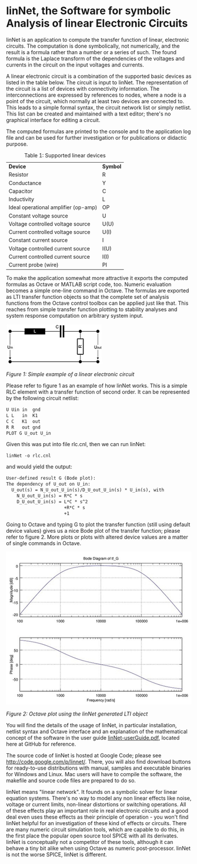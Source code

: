 linNet, the Software for symbolic Analysis of linear Electronic Circuits
========================================================================

linNet is an application to compute the transfer function of linear,
electronic circuits. The computation is done symbolically, not
numerically, and the result is a formula rather than a number or a series
of such. The found formula is the Laplace transform of the dependencies of
the voltages and currents in the circuit on the input voltages and
currents.

A linear electronic circuit is a combination of the supported basic
devices as listed in the table below. The circuit is input to linNet. The
representation of the circuit is a list of devices with connectivity
information. The interconnections are expressed by references to nodes,
where a node is a point of the circuit, which normally at least two
devices are connected to. This leads to a simple formal syntax, the
circuit network list or simply netlist. This list can be created and
maintained with a text editor; there's no graphical interface for editing
a circuit.

The computed formulas are printed to the console and to the application
log file and can be used for further investigation or for publications or
didactic purpose.

<table>
  <caption>Table 1: Supported linear devices</caption>
  <tr>
    <td><b>Device</b></th>
    <td><b>Symbol</b></th>
  </tr>
  <tr><td>Resistor                            </td>  <td>R     </td></tr>
  <tr><td>Conductance                         </td>  <td>Y     </td></tr>
  <tr><td>Capacitor                           </td>  <td>C     </td></tr>
  <tr><td>Inductivity                         </td>  <td>L     </td></tr>
  <tr><td>Ideal operational amplifier (op-amp)</td>  <td>OP    </td></tr>
  <tr><td>Constant voltage source             </td>  <td>U     </td></tr>
  <tr><td>Voltage controlled voltage source   </td>  <td>U(U)  </td></tr>
  <tr><td>Current controlled voltage source   </td>  <td>U(I)  </td></tr>
  <tr><td>Constant current source             </td>  <td>I     </td></tr>
  <tr><td>Voltage controlled current source   </td>  <td>I(U)  </td></tr>
  <tr><td>Current controlled current source   </td>  <td>I(I)  </td></tr>
  <tr><td>Current probe (wire)                </td>  <td>PI    </td></tr>
</table>


To make the application somewhat more attractive it exports the computed
formulas as Octave or MATLAB script code, too. Numeric evaluation becomes
a simple one-line command in Octave. The formulas are exported as LTI
transfer function objects so that the complete set of analysis functions
from the Octave control toolbox can be applied just like that. This
reaches from simple transfer function plotting to stability analyses and
system response computation on arbitrary system input.

![Schematic of a simple electronis circuit consisting of one resitor, impedance and capacitance](resources/FirstIntroExample.jpg "Simple example of a linear electronic circuit")

*Figure 1: Simple example of a linear electronic circuit*

Please refer to figure 1 as an example of how linNet works. This is a
simple RLC element with a transfer function of second order. It can be
represented by the following circuit netlist:

    U Uin in  gnd
    L L   in  K1
    C C   K1  out
    R R   out gnd
    PLOT G U_out U_in

Given this was put into file rlc.cnl, then we can run linNet:

    linNet -o rlc.cnl

and would yield the output:

    User-defined result G (Bode plot):
    The dependency of U_out on U_in:
      U_out(s) = N_U_out_U_in(s)/D_U_out_U_in(s) * U_in(s), with
        N_U_out_U_in(s) = R*C * s
        D_U_out_U_in(s) = L*C * s^2
                          +R*C * s
                          +1

Going to Octave and typing G to plot the transfer function (still using
default device values) gives us a nice Bode plot of the transfer function;
please refer to figure 2. More plots or plots with altered device values
are a matter of single commands in Octave.

![Example of Bode plot as produced by Octave](resources/FirstIntroExample_OctaveOutput.jpg "Octave plot using the linNet generated LTI object")

*Figure 2: Octave plot using the linNet generated LTI object*

You will find the details of the usage of linNet, in particular
installation, netlist syntax and Octave interface and an explanation of
the mathematical concept of the software in the user guide
[linNet-userGuide.pdf](linNet-userGuide.pdf "linNet manual"), located here
at GitHub for reference.

The source code of linNet is hosted at Google Code; please see
<http://code.google.com/p/linnet/>. There, you will also find download
buttons for ready-to-use distributions with manual, samples and executable
binaries for Windows and Linux. Mac users will have to compile the
software, the makefile and source code files are prepared to do so.

linNet means "linear network". It founds on a symbolic solver for
linear equation systems. There's no way to model any non linear effects
like noise, voltage or current limits, non-linear distortions or switching
operations. All of these effects play an important role in real electronic
circuits and a good deal even uses these effects as their principle of
operation - you won't find linNet helpful for an investigation of
these kind of effects or circuits. There are many numeric circuit
simulation tools, which are capable to do this, in the first place the
popular open source tool SPICE with all its derivates. linNet is
conceptually not a competitor of these tools, although it can behave a
tiny bit alike when using Octave as numeric post-processor. linNet is
not the worse SPICE, linNet is different.
